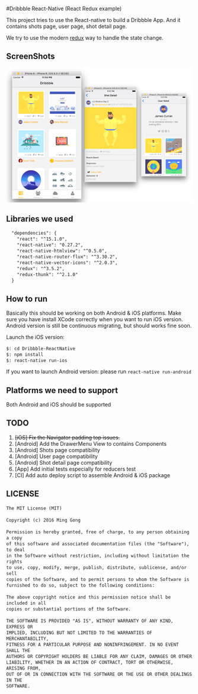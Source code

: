 #Dribbble React-Native (React Redux example)

This project tries to use the React-native to build a
Dribbble App. And it contains shots page, user page,
shot detail page.

We try to use the modern [redux](https://github.com/reactjs/redux) way to handle the state change.

## ScreenShots
![iOS](https://raw.githubusercontent.com/gongmingqm10/Dribbble-ReactNative/master/arts/iOS.png)

## Libraries we used
```
  "dependencies": {
    "react": "^15.1.0",
    "react-native": "0.27.2",
    "react-native-htmlview": "^0.5.0",
    "react-native-router-flux": "^3.30.2",
    "react-native-vector-icons": "^2.0.3",
    "redux": "^3.5.2",
    "redux-thunk": "^2.1.0"
  }
```

## How to run

Basically this should be working on both Android & iOS platforms. Make sure
you have install XCode correctly when you want to run iOS version. Android version
is still be continuous migrating, but should works fine soon.

Launch the iOS version:

```
$: cd Dribbble-ReactNative
$: npm install
$: react-native run-ios
```

If you want to launch Android version: please run `react-native run-android`

## Platforms we need to support

Both Android and iOS should be supported

## TODO

1. ~~[iOS] Fix the Navigator padding top issues.~~
2. [Android] Add the DrawerMenu View to contains Components
3. [Android] Shots page compatibility
4. [Android] User page compatibility
5. [Android] Shot detail page compatibility
6. [App] Add initial tests especially for reducers test
7. [CI] Add auto deploy script to assemble Android & iOS package

## LICENSE
```
The MIT License (MIT)

Copyright (c) 2016 Ming Gong

Permission is hereby granted, free of charge, to any person obtaining a copy
of this software and associated documentation files (the "Software"), to deal
in the Software without restriction, including without limitation the rights
to use, copy, modify, merge, publish, distribute, sublicense, and/or sell
copies of the Software, and to permit persons to whom the Software is
furnished to do so, subject to the following conditions:

The above copyright notice and this permission notice shall be included in all
copies or substantial portions of the Software.

THE SOFTWARE IS PROVIDED "AS IS", WITHOUT WARRANTY OF ANY KIND, EXPRESS OR
IMPLIED, INCLUDING BUT NOT LIMITED TO THE WARRANTIES OF MERCHANTABILITY,
FITNESS FOR A PARTICULAR PURPOSE AND NONINFRINGEMENT. IN NO EVENT SHALL THE
AUTHORS OR COPYRIGHT HOLDERS BE LIABLE FOR ANY CLAIM, DAMAGES OR OTHER
LIABILITY, WHETHER IN AN ACTION OF CONTRACT, TORT OR OTHERWISE, ARISING FROM,
OUT OF OR IN CONNECTION WITH THE SOFTWARE OR THE USE OR OTHER DEALINGS IN THE
SOFTWARE.

```



